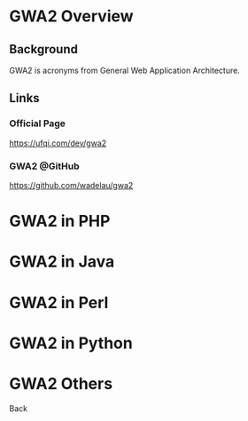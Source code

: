 
# GWA2 Overview

## Background

GWA2 is acronyms from General Web Application Architecture.
 

## Links

### Official Page
https://ufqi.com/dev/gwa2

### GWA2 @GitHub
https://github.com/wadelau/gwa2



# GWA2 in PHP


# GWA2 in Java

# GWA2 in Perl

# GWA2 in Python

# GWA2 Others


Back
<!--stackedit_data:
eyJoaXN0b3J5IjpbLTI0NjcyNDE5OSwtMTAxMDQ3OTY5N119
-->